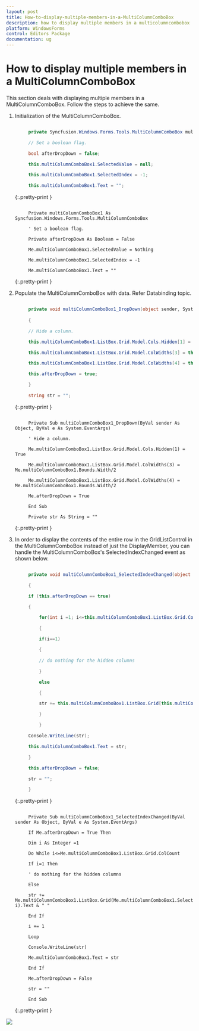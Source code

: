 ```yaml
---
layout: post
title: How-to-display-multiple-members-in-a-MultiColumnComboBox
description: how to display multiple members in a multicolumncombobox
platform: WindowsForms
control: Editors Package
documentation: ug
---
```


# How to display multiple members in a MultiColumnComboBox

This section deals with displaying multiple members in a MultiColumnComboBox. Follow the steps to achieve the same.

1. Initialization of the MultiColumnComboBox.

   ~~~ cs

        private Syncfusion.Windows.Forms.Tools.MultiColumnComboBox multiColumnComboBox1;

		// Set a boolean flag. 

		bool afterDropDown = false;        

		this.multiColumnComboBox1.SelectedValue = null;

		this.multiColumnComboBox1.SelectedIndex = -1;

		this.multiColumnComboBox1.Text = ""; 

   ~~~
   {:.pretty-print }

   ~~~ vbnet

        Private multiColumnComboBox1 As Syncfusion.Windows.Forms.Tools.MultiColumnComboBox

		' Set a boolean flag. 

		Private afterDropDown As Boolean = False

		Me.multiColumnComboBox1.SelectedValue = Nothing

		Me.multiColumnComboBox1.SelectedIndex = -1

		Me.multiColumnComboBox1.Text = ""

   ~~~
   {:.pretty-print }

2. Populate the MultiColumnComboBox with data. Refer Databinding topic.

   ~~~ cs

        private void multiColumnComboBox1_DropDown(object sender, System.EventArgs e)
		
		{

		// Hide a column.

		this.multiColumnComboBox1.ListBox.Grid.Model.Cols.Hidden[1] = true;

		this.multiColumnComboBox1.ListBox.Grid.Model.ColWidths[3] = this.multiColumnComboBox1.Bounds.Width/2;

		this.multiColumnComboBox1.ListBox.Grid.Model.ColWidths[4] = this.multiColumnComboBox1.Bounds.Width/2;

		this.afterDropDown = true;

		}

		string str = "";

   ~~~
   {:.pretty-print }

   ~~~ vbnet

        Private Sub multiColumnComboBox1_DropDown(ByVal sender As Object, ByVal e As System.EventArgs)

		' Hide a column.

		Me.multiColumnComboBox1.ListBox.Grid.Model.Cols.Hidden(1) = True

		Me.multiColumnComboBox1.ListBox.Grid.Model.ColWidths(3) = Me.multiColumnComboBox1.Bounds.Width/2

		Me.multiColumnComboBox1.ListBox.Grid.Model.ColWidths(4) = Me.multiColumnComboBox1.Bounds.Width/2

		Me.afterDropDown = True

		End Sub

		Private str As String = ""

   ~~~
   {:.pretty-print }

3. In order to display the contents of the entire row in the GridListControl in the MultiColumnComboBox instead of just the DisplayMember, you can handle the MultiColumnComboBox's SelectedIndexChanged event as shown below.

   ~~~ cs

        private void multiColumnComboBox1_SelectedIndexChanged(object sender, System.EventArgs e)

		{

		if (this.afterDropDown == true)

		{

            for(int i =1; i<=this.multiColumnComboBox1.ListBox.Grid.ColCount; i++)

			{

			if(i==1)

			{

			// do nothing for the hidden columns

			}

			else

			{

			str += this.multiColumnComboBox1.ListBox.Grid[this.multiColumnComboBox1.SelectedIndex+1, i].Text + " ";

			}

			}

	    Console.WriteLine(str);

		this.multiColumnComboBox1.Text = str;

		}

		this.afterDropDown = false;

		str = "";

		}

   ~~~
   {:.pretty-print }

   ~~~ vbnet

        Private Sub multiColumnComboBox1_SelectedIndexChanged(ByVal sender As Object, ByVal e As System.EventArgs)

		If Me.afterDropDown = True Then

        Dim i As Integer =1

		Do While i<=Me.multiColumnComboBox1.ListBox.Grid.ColCount

		If i=1 Then

		' do nothing for the hidden columns

		Else

		str += Me.multiColumnComboBox1.ListBox.Grid(Me.multiColumnComboBox1.SelectedIndex+1, i).Text & " "

		End If

		i += 1

		Loop

		Console.WriteLine(str)

		Me.multiColumnComboBox1.Text = str

		End If

		Me.afterDropDown = False

		str = ""

		End Sub

   ~~~
   {:.pretty-print }

![](Overview_images/Overview_img332.png)



